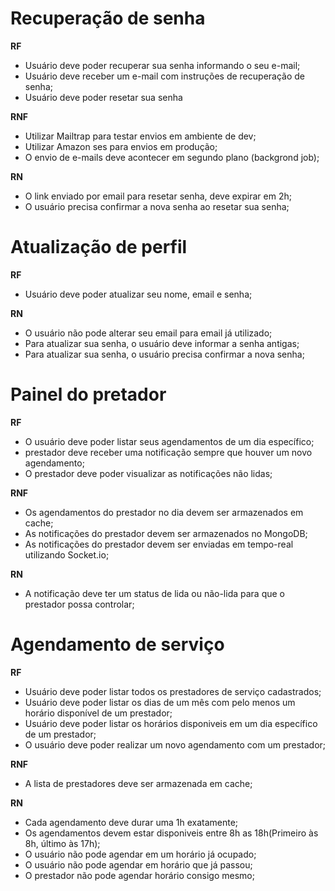 # Recuperação de senha

**RF**

- Usuário deve poder recuperar sua senha informando o seu e-mail;
- Usuário deve receber um e-mail com instruções de recuperação de senha;
- Usuário deve poder resetar sua senha

**RNF**

- Utilizar Mailtrap para testar envios em ambiente de dev;
- Utilizar Amazon ses para envios em produção;
- O envio de e-mails deve acontecer em segundo plano (backgrond job);

**RN**

- O link enviado por email para resetar senha, deve expirar em 2h;
- O usuário precisa confirmar a nova senha ao resetar sua senha;


# Atualização de perfil

**RF**

- Usuário deve poder atualizar seu nome, email e senha;

**RN**

- O usuário não pode alterar seu email para email já utilizado;
- Para atualizar sua senha, o usuário deve informar a senha antigas;
- Para atualizar sua senha, o usuário precisa confirmar a nova senha;


# Painel do pretador

**RF**

- O usuário deve poder listar seus agendamentos de um dia específico;
- prestador deve receber uma notificação sempre que houver um novo agendamento;
- O prestador deve poder visualizar as notificações não lidas;

**RNF**

- Os agendamentos do prestador no dia devem ser armazenados em cache;
- As notificações do prestador devem ser armazenados no MongoDB;
- As notificações do prestador devem ser enviadas em tempo-real utilizando Socket.io;

**RN**

- A notificação deve ter um status de lida ou não-lida para que o prestador possa controlar;

# Agendamento de serviço

**RF**

- Usuário deve poder listar todos os prestadores de serviço cadastrados;
- Usuário deve poder listar os dias de um mês com pelo menos um horário disponível de um prestador;
- Usuário deve poder listar os horários disponiveis em um dia específico de um prestador;
- O usuário deve poder realizar um novo agendamento com um prestador;

**RNF**

- A lista de prestadores deve ser armazenada em cache;

**RN**

- Cada agendamento deve durar uma 1h exatamente;
- Os agendamentos devem estar disponiveis entre 8h as 18h(Primeiro às 8h, último às 17h);
- O usuário não pode agendar em um horário já ocupado;
- O usuário não pode agendar em horário que já passou;
- O prestador não pode agendar horário consigo mesmo;
